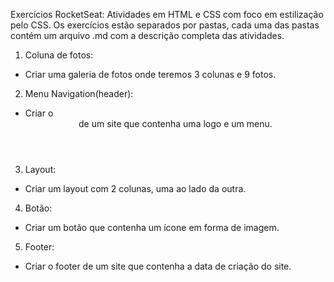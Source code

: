 Exercícios RocketSeat:
Atividades em HTML e CSS com foco em estilização pelo CSS. 
Os exercícios estão separados por pastas, cada uma das pastas contém um arquivo
.md com a descrição completa  das atividades.

1. Coluna de fotos:

 - Criar uma galeria de fotos onde teremos 3 colunas e 9 fotos.

2. Menu Navigation(header):

 - Criar o <header> de um site que contenha uma logo e um menu.

3. Layout:

 - Criar um layout com 2 colunas, uma ao lado da outra.  

4. Botão:

 - Criar um botão que contenha um ícone em forma de imagem.

5. Footer:
 
 - Criar o footer de um site que contenha a data de criação do site.





